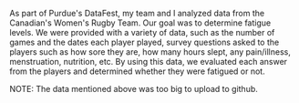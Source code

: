 As part of Purdue's DataFest, my team and I analyzed data from the Canadian's Women's Rugby Team. Our goal was to determine fatigue levels.
We were provided with a variety of data, such as the number of games and the dates each player played, survey questions asked to the players
such as how sore they are, how many hours slept, any pain/illness, menstruation, nutrition, etc. By using this data, we evaluated each answer
from the players and determined whether they were fatigued or not.

NOTE: The data mentioned above was too big to upload to github.
